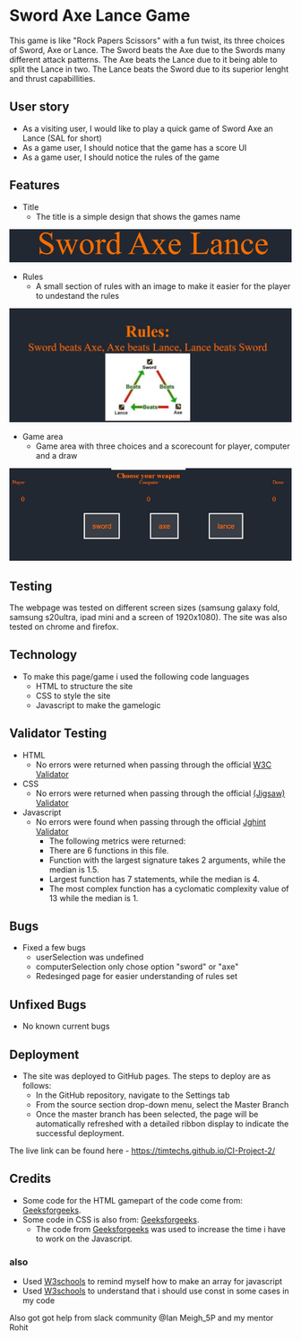 # Sword Axe Lance Game

 This game is like "Rock Papers Scissors" with a fun twist, its three choices of Sword, Axe or Lance. The Sword beats the Axe due to the Swords many different attack patterns. The Axe beats the Lance due to it being able to split the Lance in two. The Lance beats the Sword due to its superior lenght and thrust capabillities.

## User story
* As a visiting user, I would like to play a quick game of Sword Axe an Lance (SAL for short) 
* As a game user, I should notice that the game has a score UI
* As a game user, I should notice the rules of the game

## Features

* Title
    * The title is a simple design that shows the games name

![image of title](docs/title.jpg)

* Rules
    * A small section of rules with an image to make it easier for the player to undestand the rules

![image of rules to the game](docs/footer.jpg)

* Game area
    * Game area with three choices and a scorecount for player, computer and a draw

![image of the game area](docs/gamearea.jpg)

## Testing

The webpage was tested on different screen sizes (samsung galaxy fold, samsung s20ultra, ipad mini and a screen of 1920x1080). The site was also tested on chrome and firefox.

## Technology
* To make this page/game i used the following code languages
    * HTML to structure the site
    * CSS to style the site
    * Javascript to make the gamelogic

## Validator Testing
* HTML
    * No errors were returned when passing through the official [W3C Validator](https://validator.w3.org/nu/?doc=https%3A%2F%2Ftimtechs.github.io%2FCI-Project-2%2F)
* CSS
    * No errors were returned when passing through the official [(Jigsaw) Validator](https://jigsaw.w3.org/css-validator/validator?uri=https%3A%2F%2Ftimtechs.github.io%2FCI-Project-2%2F&profile=css3svg&usermedium=all&warning=1&vextwarning=&lang=sv)
* Javascript
    * No errors were found when passing through the official [Jghint Validator](https://jshint.com/)
        * The following metrics were returned:
        * There are 6 functions in this file.
        * Function with the largest signature takes 2 arguments, while the median is 1.5.
        * Largest function has 7 statements, while the median is 4.
        * The most complex function has a cyclomatic complexity value of 13 while the median is 1.

## Bugs

* Fixed a few bugs
    * userSelection was undefined
    * computerSelection only chose option "sword" or "axe"
    * Redesinged page for easier understanding of rules set

## Unfixed Bugs
* No known current bugs

## Deployment

* The site was deployed to GitHub pages. The steps to deploy are as follows:
    * In the GitHub repository, navigate to the Settings tab
    * From the source section drop-down menu, select the Master Branch
    * Once the master branch has been selected, the page will be automatically refreshed with a detailed ribbon display to indicate the successful deployment.

The live link can be found here - https://timtechs.github.io/CI-Project-2/

## Credits
* Some code for the HTML gamepart of the code come from: [Geeksforgeeks](https://www.geeksforgeeks.org/rock-paper-and-scissor-game-using-javascript/).
* Some code in CSS is also from: [Geeksforgeeks](https://www.geeksforgeeks.org/rock-paper-and-scissor-game-using-javascript/).
    * The code from [Geeksforgeeks](https://www.geeksforgeeks.org/rock-paper-and-scissor-game-using-javascript/) was used to increase the time i have to work on the Javascript.
### also
* Used [W3schools](https://www.w3schools.com/js/js_arrays.asp) to remind myself how to make an array for javascript
* Used [W3schools](https://www.w3schools.com/js/js_array_const.asp) to understand that i should use const in some cases in my code

Also got got help from slack community @Ian Meigh_5P and my mentor Rohit